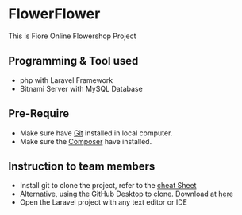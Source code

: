 # FlowerFlower
This is Fiore Online Flowershop Project

## Programming & Tool used
* php with Laravel Framework
* Bitnami Server with MySQL Database

## Pre-Require
* Make sure have [Git](https://git-scm.com/) installed in local computer.
* Make sure the [Composer](https://getcomposer.org/) have installed.

## Instruction to team members
* Install git to clone the project, refer to the [cheat Sheet](https://www.git-tower.com/blog/git-cheat-sheet/)
* Alternative, using the GitHub Desktop to clone. Download at [here](https://desktop.github.com/)
* Open the Laravel project with any text editor or IDE
